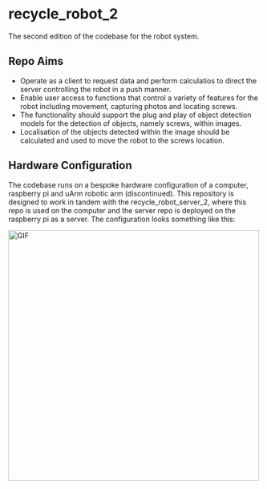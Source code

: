 # recycle_robot_2
The second edition of the codebase for the robot system.
## Repo Aims
- Operate as a client to request data and perform calculatios to direct the server controlling the robot in a push manner.
- Enable user access to functions that control a variety of features for the robot including movement, capturing photos and locating screws.
- The functionality should support the plug and play of object detection models for the detection of objects, namely screws, within images.
- Localisation of the objects detected within the image should be calculated and used to move the robot to the screws location.

## Hardware Configuration
The codebase runs on a bespoke hardware configuration of a computer, raspberry pi and uArm robotic arm (discontinued). This repository is designed to work in tandem with the recycle_robot_server_2, where this repo is used on the computer and the server repo is deployed on the raspberry pi as a server.
The configuration looks something like this:

<img align="left" alt="GIF" src="gitrepo_highlighted_rig_back_blur.jpg" width="500"/>
